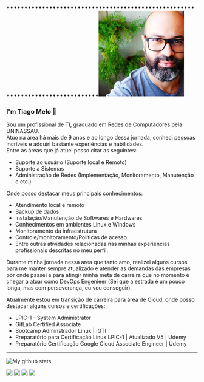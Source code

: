 # ...............................................................................![](photo.jpg) 
### I'm Tiago Melo 👋

Sou um profissional de TI, graduado em Redes de Computadores pela UNINASSAU.   
Atuo na área há mais de 9 anos e ao longo dessa jornada, conheci pessoas incríveis e adquiri bastante experiências e habilidades.  
Entre as áreas que já atuei posso citar as seguintes:   

* Suporte ao usuário (Suporte local e Remoto) 
* Suporte a Sistemas 
* Administração de Redes (Implementação, Monitoramento, Manutenção e etc.) 

Onde posso destacar meus principais conhecimentos: 

* Atendimento local e remoto 
* Backup de dados 
* Instalação/Manutenção de Softwares e Hardwares 
* Conhecimentos em ambientes Linux e Windows 
* Monitoramento da infraestrutura 
* Controle/monitoramento/Políticas de acesso 
* Entre outras atividades relacionadas nas minhas experiências profissionais descritas no meu perfil.   

Durante minha jornada nessa area que tanto amo, realizei alguns cursos para me manter sempre atualizado e atender as demandas das empresas por onde passei e para atingir minha meta de carreira que no momento é chegar a atuar como DevOps Engenieer (Sei que a estrada é um pouco longa, mas com perseverança, eu vou conseguir). 

Atualmente estou em transição de carreira para área de Cloud, onde posso destacar alguns cursos e certificações: 

* LPIC-1 - System Administrator 
* GitLab Certified Associate 
* Bootcamp Adminstrador Linux | IGTI 
* Preparatório para Certificação Linux LPIC-1 | Atualizado V5 | Udemy 
* Preparatório Certificação Google Cloud Associate Engineer | Udemy 
*****

![My github stats](https://github-readme-stats.vercel.app/api?username=tiago-melo)

[<img src="https://img.shields.io/badge/twitter-%231DA1F2.svg?&style=for-the-badge&logo=twitter&logoColor=white" />](https://twitter.com/tiagomeloeti)
[<img src="https://img.shields.io/badge/linkedin-%230077B5.svg?&style=for-the-badge&logo=linkedin&logoColor=white" />](https://www.linkedin.com/in/tiagomeloeti/) [<img src = "https://img.shields.io/badge/instagram-%23E4405F.svg?&style=for-the-badge&logo=instagram&logoColor=white">](https://www.instagram.com/tiagomelo.eti.br/) 
[<img src = "https://img.shields.io/badge/facebook-%231877F2.svg?&style=for-the-badge&logo=facebook&logoColor=white">](https://www.facebook.com/tiagomelo.eti.br)
